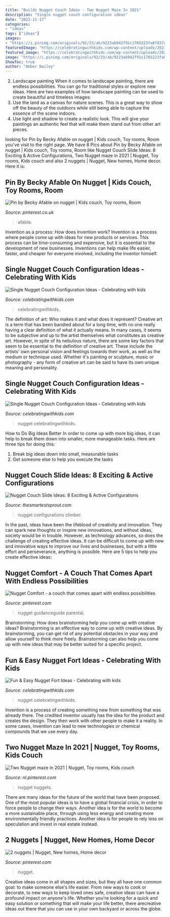 ```yaml
---
title: "Builds Nugget Couch Ideas - Two Nugget Maze In 2021"
description: "Single nugget couch configuration ideas"
date: "2022-11-17"
categories:
- "ideas"
tags: ["ideas"]
images:
- "https://i.pinimg.com/originals/92/23/ab/9223ab942f91c1765223fa8f837ad96b.jpg"
featuredImage: "https://celebratingwithkids.com/wp-content/uploads/2021/07/Charleston-Crafted-12-929x1024.jpg"
featured_image: "https://celebratingwithkids.com/wp-content/uploads/2021/07/Charleston-Crafted-12-1393x1536.jpg"
image: "https://i.pinimg.com/originals/92/23/ab/9223ab942f91c1765223fa8f837ad96b.jpg"
ShowToc: true
author: "Amber Bailey"
---
```



2. Landscape painting
When it comes to landscape painting, there are endless possibilities. You can go for traditional styles or explore new ideas. Here are two examples of how landscape painting can be used to create beautiful and timeless images: 
2. Use the land as a canvas for nature scenes. This is a great way to show off the beauty of the outdoors while still being able to capture the essence of the scene indoors.
3. Use light and shadow to create a realistic look. This will give your paintings an authentic feel that will make them stand out from other art pieces.

	

		
looking for Pin by Becky Afable on nugget | Kids couch, Toy rooms, Room you've visit to the right page. We have 8 Pics about Pin by Becky Afable on nugget | Kids couch, Toy rooms, Room like Nugget Couch Slide Ideas: 8 Exciting &amp; Active Configurations, Two Nugget maze in 2021 | Nugget, Toy rooms, Kids couch and also 2 nuggets | Nugget, New homes, Home decor. Here it is:
		
    
## Pin By Becky Afable On Nugget | Kids Couch, Toy Rooms, Room

<img loading=lazy src="https://i.pinimg.com/originals/92/23/ab/9223ab942f91c1765223fa8f837ad96b.jpg" onerror="this.onerror=null;this.src='https://tse1.mm.bing.net/th?id=OIP.P4fWHlpTbuHpUEm8X5_47AHaHN&amp;pid=15.1';" alt="Pin by Becky Afable on nugget | Kids couch, Toy rooms, Room">

_Source: pinterest.co.uk_

>afable. 

	

Invention as a process: How does Invention work?
Invention is a process where people come up with ideas for new products or services. This process can be time-consuming and expensive, but it is essential to the development of new businesses. Inventions can help make life easier, faster, and cheaper for everyone involved, including the inventor himself.

    
## Single Nugget Couch Configuration Ideas - Celebrating With Kids

<img loading=lazy src="https://celebratingwithkids.com/wp-content/uploads/2021/07/Charleston-Crafted-12-1393x1536.jpg" onerror="this.onerror=null;this.src='https://tse4.mm.bing.net/th?id=OIP.Of8X6HJHJnnHFFk-U1LyMgHaIK&amp;pid=15.1';" alt="Single Nugget Couch Configuration Ideas - Celebrating with kids">

_Source: celebratingwithkids.com_

>celebratingwithkids. 

	

The definition of art: Who makes it and what does it represent?
Creative art is a term that has been bandied about for a long time, with no one really having a clear definition of what it actually means. In many cases, it seems to be subjective and up to the artist themselves what constitutes as creative art. However, in spite of its nebulous nature, there are some key factors that seem to be essential to the definition of creative art. These include the artists' own personal vision and feelings towards their work, as well as the medium or technique used. Whether it's painting or sculpture, music or photography - any form of creative art can be said to have its own unique meaning and personality.

    
## Single Nugget Couch Configuration Ideas - Celebrating With Kids

<img loading=lazy src="https://celebratingwithkids.com/wp-content/uploads/2021/07/Charleston-Crafted-12-929x1024.jpg" onerror="this.onerror=null;this.src='https://tse3.mm.bing.net/th?id=OIP.0jHrIvlbvcYjtzWRNXnK7gHaIK&amp;pid=15.1';" alt="Single Nugget Couch Configuration Ideas - Celebrating with kids">

_Source: celebratingwithkids.com_

>nugget celebratingwithkids. 

	

How to Do Big Ideas Better
In order to come up with more big ideas, it can help to break them down into smaller, more manageable tasks. Here are three tips for doing this:
1. Break big ideas down into small, measurable tasks
2. Get someone else to help you execute the tasks

    
## Nugget Couch Slide Ideas: 8 Exciting &amp; Active Configurations

<img loading=lazy src="https://thesmartestsprout.com/wp-content/uploads/2021/05/nugget-couch-slide-ideas-the-couch-climber-980x653.jpg" onerror="this.onerror=null;this.src='https://tse3.mm.bing.net/th?id=OIP.dudCLlrhPGvHcBcBLA_E9QHaE7&amp;pid=15.1';" alt="Nugget Couch Slide Ideas: 8 Exciting &amp; Active Configurations">

_Source: thesmartestsprout.com_

>nugget configurations climber. 

	

In the past, ideas have been the lifeblood of creativity and innovation. They can spark new thoughts or inspire new innovations, and without ideas, society would be in trouble. However, as technology advances, so does the challenge of creating effective ideas. It can be difficult to come up with new and innovative ways to improve our lives and businesses, but with a little effort and perseverance, anything is possible. Here are 5 tips to help you create effective ideas: 
    
## Nugget Comfort - A Couch That Comes Apart With Endless Possibilities

<img loading=lazy src="https://i.pinimg.com/736x/53/1c/3b/531c3b24fb7d6b337e4b1925955babcc.jpg" onerror="this.onerror=null;this.src='https://tse2.mm.bing.net/th?id=OIP.tL579S7VemO5e3_ksBUtiAHaFj&amp;pid=15.1';" alt="Nugget Comfort - a couch that comes apart with endless possibilities">

_Source: pinterest.com_

>nugget guidanceguide parental. 

	

Brainstorming: How does brainstorming help you come up with creative ideas?
Brainstorming is an effective way to come up with creative ideas. By brainstorming, you can get rid of any potential obstacles in your way and allow yourself to think more freely. Brainstorming can also help you come up with new ideas that may be better suited for a specific project.

    
## Fun &amp; Easy Nugget Fort Ideas - Celebrating With Kids

<img loading=lazy src="https://celebratingwithkids.com/wp-content/uploads/2021/06/IMG_3548-2-768x576.jpg" onerror="this.onerror=null;this.src='https://tse1.mm.bing.net/th?id=OIP.lc9Iko6mjLaceh-XyKluKgHaFj&amp;pid=15.1';" alt="Fun &amp; Easy Nugget Fort Ideas - Celebrating with kids">

_Source: celebratingwithkids.com_

>nugget celebratingwithkids. 

	

Invention is a process of creating something new from something that was already there. The credited inventor usually has the idea for the product and creates the design. They then work with other people to make it a reality. In some cases, invention can lead to new technologies or chemical compounds that we use every day.

    
## Two Nugget Maze In 2021 | Nugget, Toy Rooms, Kids Couch

<img loading=lazy src="https://i.pinimg.com/736x/36/80/1f/36801f82afeedfa08ca4d61dd7d1417d.jpg" onerror="this.onerror=null;this.src='https://tse4.mm.bing.net/th?id=OIP.WYP7WZrKqcQaI8Y0udtRZAHaFj&amp;pid=15.1';" alt="Two Nugget maze in 2021 | Nugget, Toy rooms, Kids couch">

_Source: nl.pinterest.com_

>nugget nuggets. 

	

There are many ideas for the future of the world that have been proposed. One of the most popular ideas is to have a global financial crisis, in order to force people to change their ways. Another idea is for the world to become a more sustainable place, through using less energy and creating more environmentally friendly practices. Another idea is for people to rely less on speculation and invest in real estate instead.

    
## 2 Nuggets | Nugget, New Homes, Home Decor

<img loading=lazy src="https://i.pinimg.com/736x/64/00/ef/6400efd1851ad067194133fa7329563e.jpg" onerror="this.onerror=null;this.src='https://tse1.mm.bing.net/th?id=OIP.4pLI26G7f5_SuXM1588TjwHaEK&amp;pid=15.1';" alt="2 nuggets | Nugget, New homes, Home decor">

_Source: pinterest.com_

>nugget. 

	

Creative ideas come in all shapes and sizes, but they all have one common goal: to make someone else's life easier. From new ways to cook or decorate, to new ways to keep loved ones safe, creative ideas can have a profound impact on anyone's life. Whether you're looking for a quick and easy solution or something that will make your life better, there arecreative ideas out there that you can use in your own backyard or across the globe.


